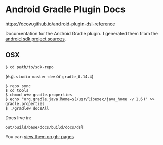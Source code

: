 # Android Gradle Plugin Docs

https://dcow.github.io/android-plugin-dsl-reference

Documentation for the Android Gradle plugin. I generated them from the
[android sdk project sources](http://tools.android.com/build).

## OSX

    $ cd path/to/sdk-repo

(e.g. `studio-master-dev` or `gradle_0.14.4`)

    $ repo sync
    $ cd tools
    $ chmod u+w gradle.properties
    $ echo "org.gradle.java.home=$(/usr/libexec/java_home -v 1.6)" >> gradle.properties
    $ ./gradlew docsAll

Docs live in:

    out/build/base/docs/build/docs/dsl

You can [view them on gh-pages](http://dcow.github.io/android-plugin-dsl-reference/)
